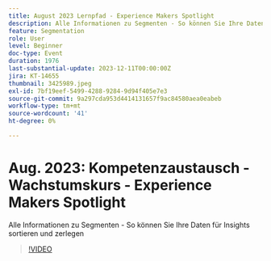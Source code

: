 ```yaml
---
title: August 2023 Lernpfad - Experience Makers Spotlight
description: Alle Informationen zu Segmenten - So können Sie Ihre Daten für Insights sortieren und zerlegen
feature: Segmentation
role: User
level: Beginner
doc-type: Event
duration: 1976
last-substantial-update: 2023-12-11T00:00:00Z
jira: KT-14655
thumbnail: 3425989.jpeg
exl-id: 7bf19eef-5499-4288-9284-9d94f405e7e3
source-git-commit: 9a297cda953d4414131657f9ac84580aea0eabeb
workflow-type: tm+mt
source-wordcount: '41'
ht-degree: 0%

---
```


# Aug. 2023: Kompetenzaustausch - Wachstumskurs - Experience Makers Spotlight

Alle Informationen zu Segmenten - So können Sie Ihre Daten für Insights sortieren und zerlegen

>[!VIDEO](https://video.tv.adobe.com/v/3425989/?learn=on)
